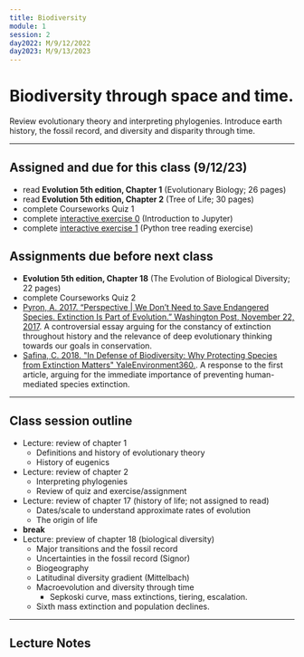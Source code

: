 ```yaml
---
title: Biodiversity
module: 1
session: 2
day2022: M/9/12/2022
day2023: M/9/13/2023
---
```


# Biodiversity through space and time.

Review evolutionary theory and interpreting phylogenies. Introduce earth 
history, the fossil record, and diversity and disparity through time.

---
## Assigned and due for this class (9/12/23)
- read **Evolution 5th edition, Chapter 1** (Evolutionary Biology; 26 pages)
- read **Evolution 5th edition, Chapter 2** (Tree of Life; 30 pages)
- complete Courseworks Quiz 1
- complete [interactive exercise 0](https://mybinder.org/v2/gh/eaton-lab/fundamentals/HEAD?labpath=notebooks%2Fnb-0-jupyter.ipynb) (Introduction to Jupyter)
- complete [interactive exercise 1](https://mybinder.org/v2/gh/eaton-lab/fundamentals/HEAD?labpath=notebooks%2Fnb-6-tree-thinking.ipynb) (Python tree reading exercise)


## Assignments due before next class
<!-- - (NOT REQUIRED) **Evolution 5th edition, Chapter 17** (The History of Life; 26 pages) -->
- **Evolution 5th edition, Chapter 18** (The Evolution of Biological Diversity; 22 pages)
- complete Courseworks Quiz 2
- [Pyron, A. 2017. “Perspective | We Don’t Need to Save Endangered Species. Extinction Is Part of Evolution.” Washington Post, November 22, 2017](https://www.washingtonpost.com/outlook/we-dont-need-to-save-endangered-species-extinction-is-part-of-evolution/2017/11/21/57fc5658-cdb4-11e7-a1a3-0d1e45a6de3d_story.html). A controversial essay arguing
for the constancy of extinction throughout history and the relevance of deep
evolutionary thinking towards our goals in conservation.
- [Safina, C. 2018. "In Defense of Biodiversity: Why Protecting Species from Extinction Matters" YaleEnvironment360.](https://e360.yale.edu/features/in-defense-of-biodiversity-why-protecting-species-from-extinction-matters). A
response to the first article, arguing for the immediate importance of
preventing human-mediated species extinction.


--- 

## Class session outline
- Lecture: review of chapter 1
	- Definitions and history of evolutionary theory
	- History of eugenics
- Lecture: review of chapter 2	
	- Interpreting phylogenies
	- Review of quiz and exercise/assignment
- Lecture: review of chapter 17 (history of life; not assigned to read)
	- Dates/scale to understand approximate rates of evolution
	- The origin of life
- **break**
- Lecture: preview of chapter 18 (biological diversity)
	- Major transitions and the fossil record
	- Uncertainties in the fossil record (Signor)
	- Biogeography
	- Latitudinal diversity gradient (Mittelbach)
	- Macroevolution and diversity through time
		- Sepkoski curve, mass extinctions, tiering, escalation.
	- Sixth mass extinction and population declines.


<!-- ... This chapter tells the story of
our understanding of the history of life on Earth, and how major geological
and/or evolutionary events impacted diversity. It is the story of evolution
as a non-equilibrial process -- the diversity of life has always changed 
through time -- and of the role of extinction as both a constant background
event as well as, occasionally, a catastrophic event leading to great turnover.
 -->

----

## Lecture Notes
<!-- 
Historical science and the hypothetico-deductive method. Page 21 how evolution
is studied.

 -->
<!-- TODO: add chapter 20 stuff on major transitions in life... time/age -->


<!-- 
### The evolution of biological diversity
**Major questions about life history** How has diversity changed over time? 
What processes cause changes to the number of species that exist? (Speciation,
Extinction, Adaptation, Geological/climate change). (Fig-19.1).

**At what rate do changes occur?** Have they occurred relatively
constant, or at variable rates? More turnover in recent versus past times? How
should this be quantified?


### Quantifying diversity
"Diversity" is often used to refer to the number of species, but why
are species a unit of interest? Why not number of populations, number of
genera, number of families? Answer: higher-level taxa are (more) subjective, 
but also easier to measure in the fossil record.

Has the number of species changed dramatically through time? Has the number 
of genera or families changes more or less? 

Changes in diversity through time can be studied by two means: paleontology 
and phylogenetics. These often apply models from ecology to model diversity
through time similar to how ecologists model population size through time. 
E.g., are there limits (carrying-capacity) on the number of 
(spp/genera/families)? What might impose these limits? (competition, 
resources, mass extinctions, limits on partitioning habitats, diversity 
of existing habitats?)

### Latitudinal diversity gradient
...

### Spatial biodiversity patterns
... birds, mammals, plants, insects. 

### Biodiversity hotspots 
richness, endemism, and threatened.

### Generating diversity
How do differences in diversity among clades arise? For example, orchids 
versus oak trees? Speciation and extinction (Fig. 19.3)

- time since origination
- speciation - extinction differ (unbounded)
- speciation - extinction differ (due to limits; carry cap.)

Are there limits on species diversity? Have these limits changed through time? 
(e.g., adaptation from sea to land, increased limits?)
Are we currently at a limit (prior to human impacts). What could 
limit diversity from reaching theoretical limits?

### Diversification 
Why do some lineages "radiate" (adaptive radiation)?

- ecological opportunity/release (19.12)
- key innovations
- How to identify key innovations?
	- Example: herbivory in insects (19.13) Sister clades, same age.
	- Diversification rate analysis (19.15)
	- Branch length distributions on molecular phylogenies for divrates.
	- Evolutionary dead ends? We will return to this topic later.

### Raup and Sepkoski Curves

- 4-5 mass extinctions vary from background
- O, P, T, K, maybe all D.
- background ext decreased since Camb.
- Let's discuss the timeline, how hard is it to read this type of work without knowing the epoch names?
- Isn't it nice that you could get a Science paper for a simple linear regression in 1982? Only two authors, who measured all this data?
- bg ext rate decreased despite the number of families existing increasing greatly.
- is this a result of "optimization of fitness through time?" Keep this in mind as we progress to fitness discussions.
- The decreaseing bd ext rate can explain the increase in diversity through the Phanerozoic: not increase in speciation required.

- What do you think the authors mean by an “optimization of fitness” to increase through time?
	- Are they referring to the fitness of individuals? Of genes? Of species? Of families? Will these things be correlated?

### The fossil record (Signor)

**Consistency in the fossil record** Layers dating to the same 
epoch everywhere in the world show the same linear patterns of 
diversity through time. This is one of the most clear and striking
forms of evidence for evolution. 

**The fossil record is highly incomplete** What we see in museum 
exhibits is often the highlights, a best example of a preseved 
individual. However, the vast majority of paleontological data is 
more mundane. Millions of records of small and often fragmentary 
samples that are sufficient to record presence/absence of a 
taxon (often at the level of family or genus) in a certain place
at a certain time. However, from these mundane records we can 
apply statistical methods to model this history of life, and this
way, often learn much more than we could from any single well 
preserved fossil.

**Diversity through time**. How has the diversity of life changed
through time? We all know of certain mass extinction events, like 
the dinosaurs, and that 

Famous Sepkoski curve; diversity of skeletonized marine animal families 
and genera throughout the Phanerozoic, and the distinction of "evolutionary 
fauna". Not only did diversity change through time, and apparent limits on it,
but its composition did as well with some families replacing others. (Fig. 19.4, 19.6)

- Speciation has been greater than extinction in general. There is 
some "background extinction rate", and there are "mass extinctions".

- In fact, the background extinction rate is thought to have decreased
through time (Raup and Sepkoski). Does this mean organisms are 
becoming better adapted? The origination of new families also decreased.
Does this mean diversity is more saturated? 
These are Macroevolutionary questions.

- Why might some lineages have higher rates of speciation and/or extinction? 
One idea is specialization vs generalization. Specialized for a specific 
environment, or prey, or symbiont, etc., leaves you
vulnerable and dependent on that taxon. Sp/Ext are often correlated.

- The "Red Queen hypothesis": Running faster and faster just to keep in place.
Van Valen showed that extinction probabilities are constant; taxa do 
not appear to become more adapted to their environment. This is b/c their 
(biotic) environment is always adapting as well. They need to 
evolve at full speed just to stay in even. 
	- Predator/Prey
	- Mutualism/Cheater/Cooperator/Punisher
	- Disease/Parasite/Host/Immune

### Extinction of species and biomes

- Number of extinctions recorded.
- Number of extinct species re-discovered.
- De-extinction.
- Habitat/biome loss or conversion. Can it be restored?
- The evolution of biomes.
- Population declines versus extinction. Insects, birds, plants.


## Discussion notes

- Signor
	- Do you think the fossil record is reliable enough for Sepkoski curve?

Discussion Questions:
- How could/should we prioritize conservation efforts to prevent extinctions?
- Is habitat conservation sufficient in light of climate change?
- Should we concern ourselves with conserving processes that originate diversity (long-term)? 
- How can/should global societies contribute equitably to conservation when the distribution of biodiversity is non-uniform?
- How much worse is extinction than our current shifting baseline of habitat, biomass, and biodiversity loss?

- Human disturbance has massively transformed bird (and probably plant) 
populations over the last 50 years. But only ~12 extinctions have been
described east of the Mississippi. Are we focusing too much on complete
extinction as opposed to the disruptions caused by massive population 
declines caused by humans?


---
## Additional resources referenced in lecture (not required reading)
- **Evolution 5th edition, Chapter XX.** The geographic distribution of 
present day diversity on Earth. Species richness and diversity is 
distributed across different latitudes, biomes, and communities of 
interacting species. The latitudinal diversity gradient is the most 
conspicuous macro-ecological pattern. What causes this pattern?  
- **Mittelbach et al. (...)** *A review of hypotheses to explain the 
latitudinal diversity gradient in species richness.*
- **Signor (1990)** "THE  GEOLOGIC  HISTORY  OF DIVERSITY".  
- Raup and Sepkoski (1982): "Mass Extinctions in the Marine Fossil Record" 2 pages.  
- Rosenberg "Decline of Avifauna"  
- Pyron: "Extinction"  
- Safina: "Extinction" 
 -->